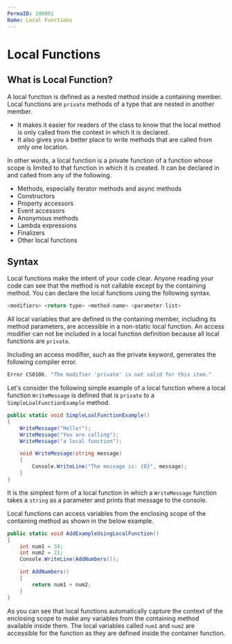 ```yaml
---
PermaID: 100001
Name: Local Functions
---
```


# Local Functions

## What is Local Function?

A local function is defined as a nested method inside a containing member. Local functions are `private` methods of a type that are nested in another member.

 - It makes it easier for readers of the class to know that the local method is only called from the context in which it is declared.
 - It also gives you a better place to write methods that are called from only one location.

In other words, a local function is a private function of a function whose scope is limited to that function in which it is created. It can be declared in and called from any of the following.

 - Methods, especially iterator methods and async methods
 - Constructors
 - Property accessors
 - Event accessors
 - Anonymous methods
 - Lambda expressions
 - Finalizers
 - Other local functions

## Syntax

Local functions make the intent of your code clear. Anyone reading your code can see that the method is not callable except by the containing method. You can declare the local functions using the following syntax.

```csharp
<modifiers> <return-type> <method-name> <parameter-list>
```

All local variables that are defined in the containing member, including its method parameters, are accessible in a non-static local function. An access modifier can not be included in a local function definition because all local functions are `private`.

Including an access modifier, such as the private keyword, generates the following compiler error.

```csharp
Error CS0106, "The modifier 'private' is not valid for this item."
```

Let's consider the following simple example of a local function where a local function `WriteMessage` is defined that is `private` to a `SimpleLoalFunctionExample` method.

```csharp
public static void SimpleLoalFunctionExample()
{
    WriteMessage("Hello!");
    WriteMessage("You are calling");
    WriteMessage("a local function");

    void WriteMessage(string message)
    {
        Console.WriteLine("The message is: {0}", message);
    }
}
```

It is the simplest form of a local function in which a `WriteMessage` function takes a `string` as a parameter and prints that message to the console.

Local functions can access variables from the enclosing scope of the containing method as shown in the below example.

```csharp
public static void AddExampleUsingLocalFunction()
{
    int num1 = 34;
    int num2 = 21;
    Console.WriteLine(AddNumbers());

    int AddNumbers()
    {
        return num1 + num2;
    }
}
```

As you can see that local functions automatically capture the context of the enclosing scope to make any variables from the containing method available inside them. The local variables called `num1` and `num2` are accessible for the function as they are defined inside the container function.

